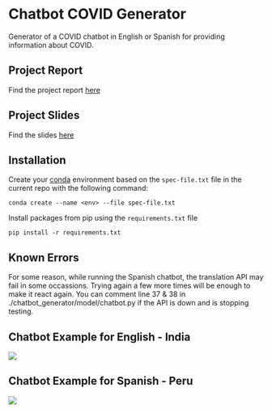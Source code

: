 # Chatbot COVID Generator

Generator of a COVID chatbot in English or Spanish for providing information about COVID.

## Project Report
Find the project report [here](./docs/fvilchez.pdf)

## Project Slides
Find the slides [here](https://docs.google.com/presentation/d/1evYVFMQyg-YX8XPEZF_AAR6oWqE7YpMreFF_qm9s6xM/edit?usp=sharing)

## Installation

Create your [conda](https://docs.conda.io/projects/conda/en/latest/user-guide/install/) environment based on the `spec-file.txt` file in the current repo with the following command:

`conda create --name <env> --file spec-file.txt`

Install packages from pip using the `requirements.txt` file

`pip install -r requirements.txt`

## Known Errors

For some reason, while running the Spanish chatbot, the translation API may fail in some occassions. Trying again a few more times will be enough to make it react again. You can comment line 37 & 38 in ./chatbot_generator/model/chatbot.py if the API is down and is stopping testing.

## Chatbot Example for English - India

![](./docs/figures/India-EN-Chatbot.gif)

## Chatbot Example for Spanish - Peru

![](./docs/figures/Peru-ES-Chatbot.gif)